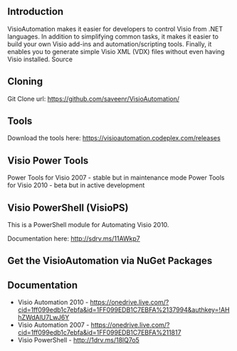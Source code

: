 ## Introduction
VisioAutomation makes it easier for developers to control Visio from .NET languages. In addition to simplifying common tasks, it makes it easier to build your own Visio add-ins and automation/scripting tools. Finally, it enables you to generate simple Visio XML (VDX) files without even having Visio installed.
Source

## Cloning
Git Clone url: https://github.com/saveenr/VisioAutomation/

## Tools

Download the tools here: https://visioautomation.codeplex.com/releases

## Visio Power Tools
Power Tools for Visio 2007 - stable but in maintenance mode
Power Tools for Visio 2010 - beta but in active development

## Visio PowerShell (VisioPS)
This is a PowerShell module for Automating Visio 2010.

Documentation here: http://sdrv.ms/11AWkp7


## Get the VisioAutomation via NuGet Packages

## Documentation

* Visio Automation 2010 - https://onedrive.live.com/?cid=1ff099edb1c7ebfa&id=1FF099EDB1C7EBFA%2137994&authkey=!AHhZWdAlU7LwJ6Y
* Visio Automation 2007 - https://onedrive.live.com/?cid=1ff099edb1c7ebfa&id=1FF099EDB1C7EBFA%211817
* Visio PowerShell - http://1drv.ms/18lQ7o5


